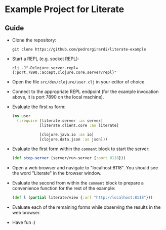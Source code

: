 # Example Project for Literate

## Guide

* Clone the repository:

    ```
    git clone https://github.com/pedrorgirardi/literate-example
    ```

* Start a REPL (e.g. socket REPL):

    ```
    clj -J"-Dclojure.server.repl={:port,7890,:accept,clojure.core.server/repl}"
    ```

* Open the file `src/dev/clojure/user.clj` in your editor of choice.

* Connect to the appropriate REPL endpoint (for the example invocation above, it is port 7890 on the local machine).

* Evaluate the first `ns` form:

    ```clojure
    (ns user
      (:require [literate.server :as server]
                [literate.client.core :as literate]

                [clojure.java.io :as io]
                [clojure.data.json :as json]))
    ```

* Evaluate the first form within the `comment` block to start the server:

    ```clojure
    (def stop-server (server/run-server {:port 8118}))
    ```

* Open a web browser and navigate to "localhost:8118".  You should see the word "Literate" in the browser window.

* Evaluate the second from within the `comment` block to prepare a convenience function for the rest of the example:

    ```clojure
    (def l (partial literate/view {:url "http://localhost:8118"}))
    ```

* Evaluate each of the remaining forms while observing the results in the web browser.

* Have fun :)

